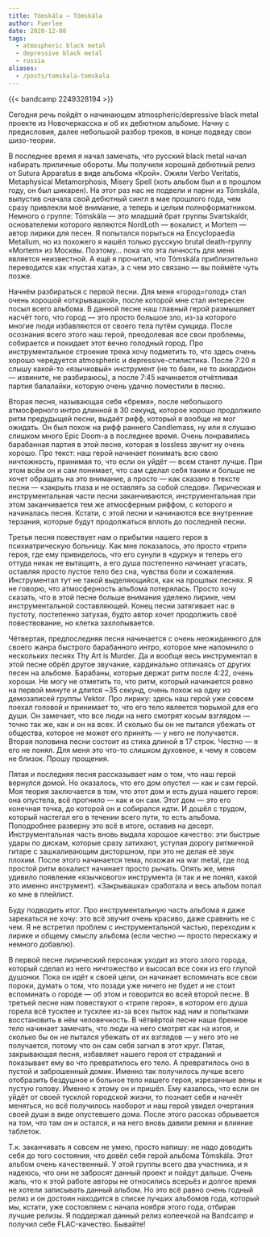 ```yaml
---
title: Tómskála — Tómskála
author: Fuerlee
date: 2020-12-08
tags:
  - atmospheric black metal
  - depressive black metal
  - russia
aliases:
  - /posts/tomskala-tomskala
---
```


{{< bandcamp 2249328194 >}}

Сегодня речь пойдёт о начинающем atmospheric/depressive black metal проекте из Новочеркасска и об их дебютном альбоме. Начну с предисловия, далее небольшой разбор треков, в конце подведу свои шизо-теории.

В последнее время я начал замечать, что русский black metal начал набирать приличные обороты. Мы получили хороший дебютный релиз от Sutura Apparatus в виде альбома «Крой». Ожили Verbo Veritatis, Metaphysical Metamorphosis, Misery Spell (хоть альбом был и в прошлом году, он был шикарен). На этот раз нас не подвели и парни из Tómskála, выпустив сначала свой дебютный сингл в мае прошлого года, чем сразу привлекли моё внимание, а теперь и целым полноформатником. Немного о группе: Tómskála — это младший брат группы Svartskaldr, основателеми которого являются NordLoth — вокалист, и Mortem — автор лирики для песен. Я попытался порыться на Encyclopaedia Metallum, но из похожего я нашёл только русскую brutal death-группу «Mortem» из Москвы. Поэтому… пока что эта личность для меня является неизвестной. А ещё я прочитал, что Tómskála приблизительно переводится как «пустая хата», а с чем это связано — вы поймёте чуть позже.

Начнём разбираться с первой песни. Для меня «город=голод» стал очень хорошой «открывашкой», после которой мне стал интересен посыл всего альбома. В данной песне наш главный герой размышляет насчёт того, что город — это просто большое зло, из-за которого многие люди избавляются от своего тела путём суицида. После осознания всего этого наш герой, преодолевая все свои проблемы, собирается и покидает этот вечно голодный город. Про инструментальное строение трека хочу подметить то, что здесь очень хорошо чередуется atmospheric и depressive-стилистика. После 7:20 я слышу какой-то «язычковый» инструмент (не то баян, не то аккардион — извините, не разбираюсь), а после 7:45 начинается отчётливая партия балалайки, которую очень удачно поместили в песню.

Вторая песня, называющая себя «бремя», после небольшого атмосферного интро длинной в 30 секунд, которое хорошо продолжило ритм предудыщей песни, выдаёт рифф, который я вообще не мог ожидать. Он был похож на рифф раннего Candlemass, ну или я слушаю слишком много Epic Doom-а в последнее время. Очень понравились барабанная партия в этой песне, которая в lossless звучит ну очень хорошо. Про текст: наш герой начинает понимать всю свою ничтожность, принимая то, что если он уйдёт — всем станет лучше. При этом всём он и сам понимает, что сам сделал себя таким и больше не хочет обращать на это внимание, а просто — как сказано в тексте песни — «закрыть глаза и не оставлять за собой следов». Лирическая и инструментальная части песни заканчиваются,  инструментальная при этом заканчивается тем же атмосферным риффом, с которого и начиналась песня. Кстати, с этой песни и начинаются все внутренние терзания, которые будут продолжаться вплоть до последней песни.

Третья песня повествует нам о прибытии нашего героя в психиатрическую больницу. Как мне показалось, это просто «трип» героя, где ему привиделось, что его сунули в «дурку» и теперь его оттуда никак не вытащить, а его душа постепенно начинает угасать, оставляя просто пустое тело без сна, чувства боли и сожаления. Инструментал тут не такой выделяющийся, как на прошлых песнях. Я не говорю, что атмосферность альбома потерялась. Просто хочу сказать, что в этой песне больше внимания уделено лирике, чем инструментальной составляющей. Конец песни затягивает нас в пустоту, постепенно затухая, будто автор хочет продолжить своё повествование, но клетка захлопывается.

Чётвертая, предпоследняя песня начинается с очень неожиданного для своего жанра быстрого барабанного интро, которое мне напомнило о нескольких песнях Thy Art is Murder. Да и вообще весь инструментал в этой песне обрёл другое звучание, кардинально отличаясь от других песен на альбоме. Барабаны, которые держат ритм после 4:22, очень хороши. Не могу не отметить то, что ритм, который начинается ровно на первой минуте и длится ~35 секунд, очень похож на одну из демозаписей группы Vektor. Про лирику: здесь наш герой уже совсем поехал головой и принимает то, что его тело является тюрьмой для его души. Он замечает, что все люди на него смотрят косым взглядом — точно так же, как и он на всех. И сколько бы он не пытался убежать от общества, которое не может его принять — у него не получается. Вторая половина песни состоит из стиха длиной в 17 строк. Честно — я его не понял. Для меня это что-то слишком духовное, к чему я совсем не близок. Прошу прощения.

Пятая и последняя песня рассказывает нам о том, что наш герой вернулся домой. Но оказалось, что его дом опустел — как и сам герой. Моя теория заключается в том, что этот дом и есть душа нашего героя: она опустела, всё прогнило — как и он сам. Этот дом — это его конечная точка, до которой он и собирался идти. И дошёл с трудом, который настегал его в течении всего пути, то есть альбома. Поподробнее разверну это всё в итоге, оставив на десерт. Инструментальная часть вновь выдала хорошое качество: эти быстрые удары по дискам, которые сразу затихают, уступая дорогу ритмичной гитаре с зашкаливающим дисторшном, при это не делая её звук плохим. После этого начинается тема, похожая на war metal, где под простой ритм вокалист начинает просто рычать. Опять же, меня удивило появление «язычкового» инструмента (я так и не понял, какой это именно инструмент). «Закрывашка» сработала и весь альбом попал ко мне в плейлист.

Буду подводить итог. Про инструментальную часть альбома я даже зарекаться не хочу: это всё звучит очень красиво, даже сравнить не с чем. Я не встретил проблем с инструментальной частью, переходим к лирике и общему смыслу альбома (если честно — просто перескажу и немного добавлю).

В первой песне лирический персонаж уходит из этого злого города, который сделал из него ничтожество и высосал все соки из его глупой душонки. Пока он идёт к своей цели, он начинает вспоминать все свои пороки, думать о том, что позади уже ничего не будет и не стоит вспоминать о городе — об этом и говорится во всей второй песне. В третьей песне нам повествуют о «трипе героя», в котором его душа горела всё тусклее и тусклее из-за всех пыток над ним и попытками восстановить в нём человечность. В чётвёртой песне наше бренное тело начинает замечать, что люди на него смотрят как на изгоя, и сколько бы он не пытался убежать от их взглядов — у него это не получается, потому что он сам себя загнал в этот круг. Пятая, закрывающая песня, избавляет нашего героя от страданий и показывает ему во что превратилось его тело. А превратилось оно в пустой и заброшенный домик. Именно так получилось лучше всего отобразить бездушное и больное тело нашего героя, изрезанные вены и пустую голову. Именно к этому он и пришёл. Ему казалось, что если он уйдёт от своей тусклой городской жизни, то познает себя и начнёт меняться, но всё получилось наоборот и наш герой увидел очертания своей души в виде опустевшего дома. После этого рассказ обрывается на том, что там он и остался, и на него вновь давили ремни и влияние таблеток.

Т.к. заканчивать я совсем не умею, просто напишу: не надо доводить себя до того состояния, что довёл себя герой альбома Tómskála. Этот альбом очень качественный. У этой группы всего два участника, и я надеюсь, что они не забросят данный проект и пойдут дальше. Очень жаль, что к этой работе авторы не относились всерьёз и долгое время не хотели записывать данный альбом. Но это всё равно очень годный релиз и он достоин находится в списке лучших альбомов года, который мы, кстати, уже состовляем с начала ноября этого года, отбирая лучшие релизы. Я поддержал данный релиз копеечкой на Bandcamp и получил себе FLAC-качество. Бывайте!
